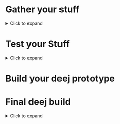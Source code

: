 # Gather your stuff
<details>
 <summary>Click to expand</summary> 

## Software
<details>
 <summary>Click to expand</summary> 

* For your Arduino
  <details>
  <summary>Click to expand</summary> 
  
  1. Point your browser to: https://github.com/omriharel/deej/blob/master/arduino/deej-5-sliders-vanilla/deej-5-sliders-vanilla.ino
  1. Click on the **Raw** button
  ![raw](raw.png)
  1. Right click anywhere on the new page, and select **Save as**
  ![saveas](saveas.png)
  1. Make a folder named **deej** in your C:\ drive and save **deej-5-sliders-vanilla.ino** to it
  ![savedeej](savedeej.png)
  1. Point your browser to: https://www.arduino.cc/en/Main/Software 
  1. Click on **Windows Installer** to download the latest version
  ![arduinodownload](arduinodownload.png)
  
  </details>
      
 * For your PC
   
   <details>
   <summary>Click to expand</summary> 
 
   1. Point your browser to: https://github.com/omriharel/deej/releases/tag/v0.9.10
   1. Scroll to the **Assets** section at the bottom 
   ![assets](assets.png)
   1. Click on **config.yaml**, this should save a copy to your **Downloads** directory
   1. Click on **deej-debug.exe**, this should save a copy to your **Downloads** directory
   1. Click on **deej.exe**, this should save a copy to your **Downloads** directory
   1. Go to your **Downloads** directory, select the 3 files from above, right click, Copy
   ![copy](copy.png)
   1. Go to your **C:\deej** directory, right click, paste
   ![paste](paste.png)
   </details>
   
</details>

## Hardware
<details>
 <summary>Click to expand</summary> 
  
 * Arduino - pick one and get it
   <details>
   <summary>Click to expand</summary> 

    Model | Pro | Con | Example
    :------------: | :-------------: | :-------------: | :-------------:
    **Pro Micro** | * Keyboard/mouse emulation via HID | * Cramped | ![promicro](promicro.jpg) https://www.amazon.com/dp/B012FOV17O
    **Nano** | * Cheaper | * Longer, No HID | ![nano](nano.jpg) https://www.amazon.com/dp/B07VX7MX27
   </details>
 
 * Potentiators ("Pots")
   <details>
   <summary>Click to expand</summary> 

   https://www.amazon.com/dp/B01CZVZ16O 
   </details>  

</details>
</details>

# Test your Stuff

<details>
 <summary>Click to expand</summary> 
 
 ## Test your Arduino
 <details>
 <summary>Click to expand</summary> 
 
1. Go to [The Arduino Download Page](https://www.arduino.cc/en/software) to download the latest IDE for your OS
1. Click on **Windows Installer** to download the latest version
![arduinodownload](arduinodownload.png)
1. Install and launch the IDE
1. Select **_File->New_** and delete everything in the new window that opens up
1. Select **_Tools->Board_** and choose your Arduino model.  _for Pro Micros, choose Arduino Leonardo_ 
![boards](/images/screenshots/arduino/boards.png)
1. Select **_Tools->Ports_** and choose the same serial port that you jotted down earlier 
![portselection](/images/screenshots/arduino/portselection.png)
1. In the editor window paste in this code borrowed from **Abdullah Al Mamun** from [Instructables.com](https://www.instructables.com/Arduino-Function-Serialread-And-SerialreadString/) 
 ```c
 String a;
 void setup() {
  Serial.begin(9600); // opens serial port, sets data rate to 9600 bps
 }

 void loop() {
  while(Serial.available()) {
   a= Serial.readString();// read the incoming data as string
   Serial.println(a);
  }
 }
```

1. Select **_Sketch->Verify/Compile_**.  You can click **_Save_** when it prompts you to save the sketch folder.  
![verifycompile](/images/screenshots/arduino/verifycompile.png)
1. You should see a green **Done Compiling** status at the bottom of your Arduino window 
![donecompiling](/images/screenshots/arduino/donecompiling.png)
1. Select **_Sketch->Upload_**.
![upload](/images/screenshots/arduino/upload.png)
1. You should see the status change to **Uploading**, the lights on the Arduino should blink, followed by a green **Done Uploading** status at the bottom of your Arduino window. 
![doneuploading](/images/screenshots/arduino/doneuploading.png)
1. If you get an error while uploading, some Arduino models require you to select your Bootloader.  To do that, select **_Tools->Processor->(Old Bootloader)_** and try uploading again.  
![processorbootloader](/images/screenshots/arduino/processorbootloader.png)
1. Select **_Tools->Serial Monitor_** 
![serialmonitor](/images/screenshots/arduino/serialmonitor.png)
1. Make sure the 2 selections on the lower right hand of the screen are: **Both NL & CR** and **9600 baud** 
![serialmonitorparameter](/images/screenshots/arduino/serialmonitorparameter.png)
1. In the text box, type in **_Hello World_** and click **_Send_**
1. If all goes well, you should see the same words show up below the text box next to a timestamp 
![helloworld](/images/screenshots/arduino/helloworld.png)
1. **Congratulations**
 <details>
  <summary>
   
   _Curious as to what the program did?_
   </summary>
  
  It created a variable (**a**) to be a placeholder.  It then set speed at which the Arduino communicates with the computer over the Serial port (interesting tidbit, USB stands for _Universal **Serial** Bus_) to 9600 bauds.  Remember that is also the speed that we are using to monitor the iteractions.  
  
  After that, it runs an infinite loop that checks the Serial port for data.  If there's no data, it does nothing.  But since it's an infinite loop, it will immediately check the Serial port for data again.  This happens over and over again until finally you type in "Hello World" and hit Send.  That sends the data from your computer over the Serial port to the Arduino.  The check detects data when this happens.  It will then use the variable (**a**) to temporarily hold on to that data.  Lastly, it will dump that data back onto the Serial port for the computer to display.
  
  This is why everything you type in the text box will show up in the output window after a small delay.
 </details>
 </details>
 
 ## Test your Pots

</details>

# Build your deej prototype
# Final deej build
<details>
 <summary>Click to expand</summary> 
 
 ## Solder and test
 
 
 ## Enclosures
 <details>
 <summary>Click to expand</summary> 
 
 Check out the **[deej showcase](https://github.com/omriharel/deej/blob/master/community.md)** for inspiration 
 </details>
</details>

